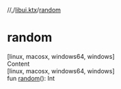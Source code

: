 //[.](../index.md)/[libui.ktx](index.md)/[random](random.md)



# random  
[linux, macosx, windows64, windows]  
Content  
[linux, macosx, windows64, windows]  
fun [random](random.md)(): Int  



